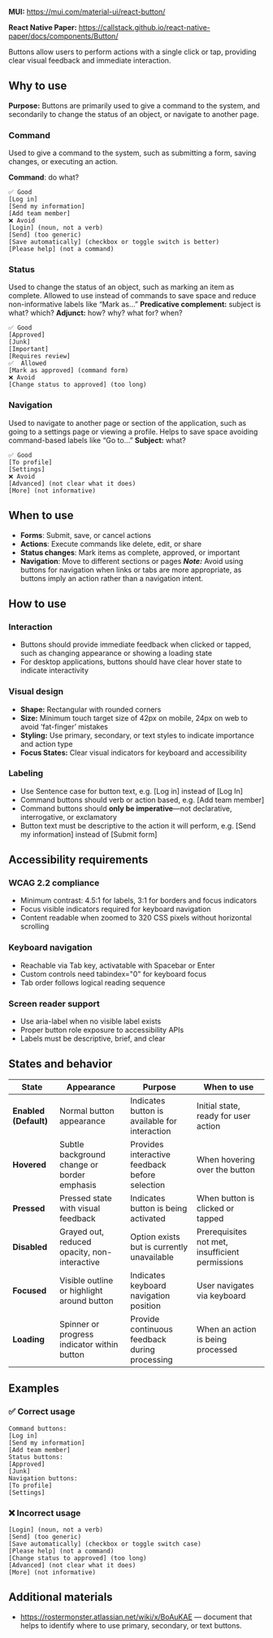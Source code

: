 **MUI:** https://mui.com/material-ui/react-button/

**React Native Paper:** https://callstack.github.io/react-native-paper/docs/components/Button/

Buttons allow users to perform actions with a single click or tap, providing clear visual feedback and immediate interaction.

## Why to use

**Purpose:** Buttons are primarily used to give a command to the system, and secondarily to change the status of an object, or navigate to another page.

### Command

Used to give a command to the system, such as submitting a form, saving changes, or executing an action.

**Command**: do what?

```
✅ Good
[Log in]
[Send my information]
[Add team member]
❌ Avoid
[Login] (noun, not a verb)
[Send] (too generic)
[Save automatically] (checkbox or toggle switch is better)
[Please help] (not a command)
```

### Status
Used to change the status of an object, such as marking an item as complete. Allowed to use instead of commands to save space and reduce non-informative labels like “Mark as…”
**Predicative complement:** subject is what? which?
**Adjunct:** how? why? what for? when?
```
✅ Good
[Approved]
[Junk]
[Important]
[Requires review]
✅  Allowed
[Mark as approved] (command form)
❌ Avoid
[Change status to approved] (too long)
```

### Navigation
Used to navigate to another page or section of the application, such as going to a settings page or viewing a profile. Helps to save space avoiding command-based labels like “Go to…”
**Subject:** what?
```
✅ Good
[To profile]
[Settings]
❌ Avoid
[Advanced] (not clear what it does)
[More] (not informative)
```

## When to use
- **Forms**: Submit, save, or cancel actions
- **Actions**: Execute commands like delete, edit, or share
- **Status changes**: Mark items as complete, approved, or important
- **Navigation**: Move to different sections or pages
***Note:*** Avoid using buttons for navigation when links or tabs are more appropriate, as buttons imply an action rather than a navigation intent.

## How to use
### Interaction
- Buttons should provide immediate feedback when clicked or tapped, such as changing appearance or showing a loading state
- For desktop applications, buttons should have clear hover state to indicate interactivity

### Visual design
- **Shape:** Rectangular with rounded corners
- **Size:** Minimum touch target size of 42px on mobile, 24px on web to avoid ‘fat-finger’ mistakes
- **Styling:** Use primary, secondary, or text styles to indicate importance and action type
- **Focus States:** Clear visual indicators for keyboard and accessibility

### **Labeling**
- Use Sentence case for button text, e.g. [Log in] instead of [Log In]
- Command buttons should verb or action based, e.g. [Add team member]
- Command buttons should **only be imperative**—not declarative, interrogative, or exclamatory
- Button text must be descriptive to the action it will perform, e.g. [Send my information] instead of [Submit form]

## Accessibility requirements
### **WCAG 2.2 compliance**
- Minimum contrast: 4.5:1 for labels, 3:1 for borders and focus indicators
- Focus visible indicators required for keyboard navigation
- Content readable when zoomed to 320 CSS pixels without horizontal scrolling

### **Keyboard navigation**
- Reachable via Tab key, activatable with Spacebar or Enter
- Custom controls need tabindex="0" for keyboard focus
- Tab order follows logical reading sequence

### **Screen reader support**
- Use aria-label when no visible label exists
- Proper button role exposure to accessibility APIs
- Labels must be descriptive, brief, and clear

## States and behavior
| State | Appearance | Purpose | When to use |
|-------|------------|---------|-------------|
| **Enabled (Default)** | Normal button appearance | Indicates button is available for interaction | Initial state, ready for user action |
| **Hovered** | Subtle background change or border emphasis | Provides interactive feedback before selection | When hovering over the button |
| **Pressed** | Pressed state with visual feedback | Indicates button is being activated | When button is clicked or tapped |
| **Disabled** | Grayed out, reduced opacity, non-interactive | Option exists but is currently unavailable | Prerequisites not met, insufficient permissions |
| **Focused** | Visible outline or highlight around button | Indicates keyboard navigation position | User navigates via keyboard |
| **Loading** | Spinner or progress indicator within button | Provide continuous feedback during processing | When an action is being processed |
## Examples
### ✅ Correct usage
```
Command buttons:
[Log in]
[Send my information]
[Add team member]
Status buttons:
[Approved]
[Junk]
Navigation buttons:
[To profile]
[Settings]
```

### ❌ Incorrect usage
```
[Login] (noun, not a verb)
[Send] (too generic)
[Save automatically] (checkbox or toggle switch case)
[Please help] (not a command)
[Change status to approved] (too long)
[Advanced] (not clear what it does)
[More] (not informative)
```

## Additional materials
- https://rostermonster.atlassian.net/wiki/x/BoAuKAE — document that helps to identify where to use primary, secondary, or text buttons.